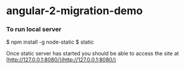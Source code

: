 # angular-2-migration-demo

### To run local server

$ npm install -g node-static
$ static

Once static server has started you should be able to access the site at [http://127.0.0.1:8080/](http://127.0.0.1:8080/)
